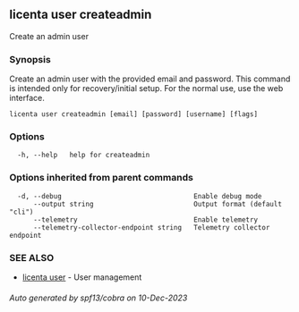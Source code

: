 ## licenta user createadmin

Create an admin user

### Synopsis

Create an admin user with the provided email and password. This command is intended only for recovery/initial setup. For the normal use, use the web interface.

```
licenta user createadmin [email] [password] [username] [flags]
```

### Options

```
  -h, --help   help for createadmin
```

### Options inherited from parent commands

```
  -d, --debug                                 Enable debug mode
      --output string                         Output format (default "cli")
      --telemetry                             Enable telemetry
      --telemetry-collector-endpoint string   Telemetry collector endpoint
```

### SEE ALSO

* [licenta user](licenta_user.md)	 - User management

###### Auto generated by spf13/cobra on 10-Dec-2023
